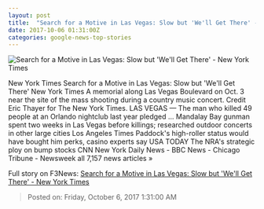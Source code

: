 ```yaml
---
layout: post
title:  "Search for a Motive in Las Vegas: Slow but 'We'll Get There' - New York Times"
date: 2017-10-06 01:31:00Z
categories: google-news-top-stories
---
```


![Search for a Motive in Las Vegas: Slow but 'We'll Get There' - New York Times](https://static01.nyt.com/images/2017/10/06/us/06motive-sub/06motive-sub-facebookJumbo.jpg)

New York Times Search for a Motive in Las Vegas: Slow but 'We'll Get There' New York Times A memorial along Las Vegas Boulevard on Oct. 3 near the site of the mass shooting during a country music concert. Credit Eric Thayer for The New York Times. LAS VEGAS — The man who killed 49 people at an Orlando nightclub last year pledged ... Mandalay Bay gunman spent two weeks in Las Vegas before killings; researched outdoor concerts in other large cities Los Angeles Times Paddock's high-roller status would have bought him perks, casino experts say USA TODAY The NRA's strategic ploy on bump stocks CNN New York Daily News - BBC News - Chicago Tribune - Newsweek all 7,157 news articles »


Full story on F3News: [Search for a Motive in Las Vegas: Slow but 'We'll Get There' - New York Times](http://www.f3nws.com/n/yXnkXB)

> Posted on: Friday, October 6, 2017 1:31:00 AM
